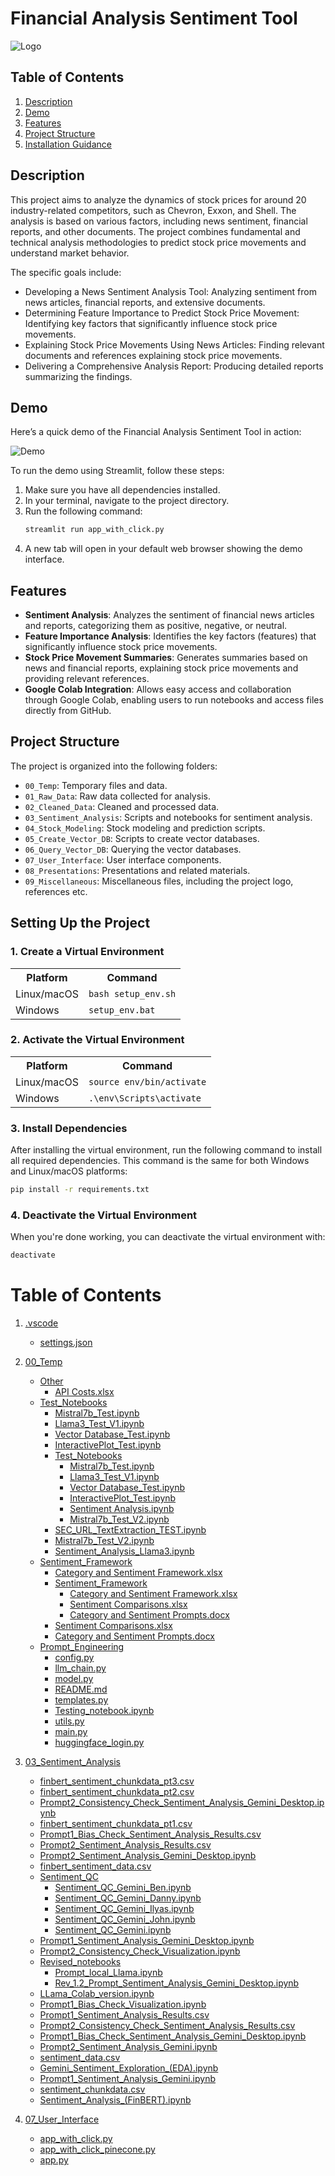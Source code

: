 # Financial Analysis Sentiment Tool
![Logo](09_Miscellaneous/logo_3.png)


## Table of Contents
1. [Description](#description)
2. [Demo](#demo)
3. [Features](#features)
4. [Project Structure](#project-structure)
5. [Installation Guidance](#setting-up-the-project)


## Description
This project aims to analyze the dynamics of stock prices for around 20 industry-related competitors, such as Chevron, Exxon, and Shell. The analysis is based on various factors, including news sentiment, financial reports, and other documents. The project combines fundamental and technical analysis methodologies to predict stock price movements and understand market behavior.

The specific goals include:
- Developing a News Sentiment Analysis Tool: Analyzing sentiment from news articles, financial reports, and extensive documents.
- Determining Feature Importance to Predict Stock Price Movement: Identifying key factors that significantly influence stock price movements.
- Explaining Stock Price Movements Using News Articles: Finding relevant documents and references explaining stock price movements.
- Delivering a Comprehensive Analysis Report: Producing detailed reports summarizing the findings.

## Demo
Here’s a quick demo of the Financial Analysis Sentiment Tool in action:

![Demo](09_Miscellaneous/Demo.gif)

To run the demo using Streamlit, follow these steps:

1. Make sure you have all dependencies installed.
2. In your terminal, navigate to the project directory.
3. Run the following command:
    ```bash
    streamlit run app_with_click.py
    ```
4. A new tab will open in your default web browser showing the demo interface.

## Features
- **Sentiment Analysis**: Analyzes the sentiment of financial news articles and reports, categorizing them as positive, negative, or neutral.
- **Feature Importance Analysis**: Identifies the key factors (features) that significantly influence stock price movements.
- **Stock Price Movement Summaries**: Generates summaries based on news and financial reports, explaining stock price movements and providing relevant references.
- **Google Colab Integration**: Allows easy access and collaboration through Google Colab, enabling users to run notebooks and access files directly from GitHub.


## Project Structure
The project is organized into the following folders:

- `00_Temp`: Temporary files and data.
- `01_Raw_Data`: Raw data collected for analysis.
- `02_Cleaned_Data`: Cleaned and processed data.
- `03_Sentiment_Analysis`: Scripts and notebooks for sentiment analysis.
- `04_Stock_Modeling`: Stock modeling and prediction scripts.
- `05_Create_Vector_DB`: Scripts to create vector databases.
- `06_Query_Vector_DB`: Querying the vector databases.
- `07_User_Interface`: User interface components. 
- `08_Presentations`: Presentations and related materials.
- `09_Miscellaneous`: Miscellaneous files, including the project logo, references etc.

## Setting Up the Project

### 1. Create a Virtual Environment

<table>
  <tr>
    <th>Platform</th>
    <th>Command</th>
  </tr>
  <tr>
    <td>Linux/macOS</td>
    <td><code>bash setup_env.sh</code></td>
  </tr>
  <tr>
    <td>Windows</td>
    <td><code>setup_env.bat</code></td>
  </tr>
</table>

### 2. Activate the Virtual Environment

<table>
  <tr>
    <th>Platform</th>
    <th>Command</th>
  </tr>
  <tr>
    <td>Linux/macOS</td>
    <td><code>source env/bin/activate</code></td>
  </tr>
  <tr>
    <td>Windows</td>
    <td><code>.\env\Scripts\activate</code></td>
  </tr>
</table>

### 3. Install Dependencies

After installing the virtual environment, run the following command to install all required dependencies. This command is the same for both Windows and Linux/macOS platforms:

```bash
pip install -r requirements.txt
```

### 4. Deactivate the Virtual Environment

When you're done working, you can deactivate the virtual environment with:
```bash
deactivate
```

# Table of Contents

1. [.vscode](#vscode)
   - [settings.json](#settingsjson)

2. [00_Temp](#00_temp)
   - [Other](#other)
     - [API Costs.xlsx](#api-costsxlsx)
   - [Test_Notebooks](#test_notebooks)
     - [Mistral7b_Test.ipynb](#mistral7b_testipynb)
     - [Llama3_Test_V1.ipynb](#llama3_test_v1ipynb)
     - [Vector Database_Test.ipynb](#vector-database_testipynb)
     - [InteractivePlot_Test.ipynb](#interactiveplot_testipynb)
     - [Test_Notebooks](#test_notebooks_inner)
       - [Mistral7b_Test.ipynb](#mistral7b_testipynb_inner)
       - [Llama3_Test_V1.ipynb](#llama3_test_v1ipynb_inner)
       - [Vector Database_Test.ipynb](#vector-database_testipynb_inner)
       - [InteractivePlot_Test.ipynb](#interactiveplot_testipynb_inner)
       - [Sentiment Analysis.ipynb](#sentiment-analysisipynb)
       - [Mistral7b_Test_V2.ipynb](#mistral7b_test_v2ipynb_inner)
     - [SEC_URL_TextExtraction_TEST.ipynb](#sec_url_textextraction_testipynb)
     - [Mistral7b_Test_V2.ipynb](#mistral7b_test_v2ipynb)
     - [Sentiment_Analysis_Llama3.ipynb](#sentiment_analysis_llama3ipynb)
   - [Sentiment_Framework](#sentiment_framework)
     - [Category and Sentiment Framework.xlsx](#category-and-sentiment-frameworkxlsx)
     - [Sentiment_Framework](#sentiment_framework_inner)
       - [Category and Sentiment Framework.xlsx](#category-and-sentiment-frameworkxlsx_inner)
       - [Sentiment Comparisons.xlsx](#sentiment-comparisonsxlsx)
       - [Category and Sentiment Prompts.docx](#category-and-sentiment-promptsdocx)
     - [Sentiment Comparisons.xlsx](#sentiment-comparisonsxlsx_outer)
     - [Category and Sentiment Prompts.docx](#category-and-sentiment-promptsdocx_outer)
   - [Prompt_Engineering](#prompt_engineering)
     - [config.py](#configpy)
     - [llm_chain.py](#llm_chainpy)
     - [model.py](#modelpy)
     - [README.md](#readmemd)
     - [templates.py](#templatespy)
     - [Testing_notebook.ipynb](#testing_notebookipynb)
     - [utils.py](#utilspy)
     - [main.py](#mainpy)
     - [huggingface_login.py](#huggingface_loginpy)

3. [03_Sentiment_Analysis](#03_sentiment_analysis)
   - [finbert_sentiment_chunkdata_pt3.csv](#finbert_sentiment_chunkdata_pt3csv)
   - [finbert_sentiment_chunkdata_pt2.csv](#finbert_sentiment_chunkdata_pt2csv)
   - [Prompt2_Consistency_Check_Sentiment_Analysis_Gemini_Desktop.ipynb](#prompt2_consistency_check_sentiment_analysis_gemini_desktopipynb)
   - [finbert_sentiment_chunkdata_pt1.csv](#finbert_sentiment_chunkdata_pt1csv)
   - [Prompt1_Bias_Check_Sentiment_Analysis_Results.csv](#prompt1_bias_check_sentiment_analysis_resultscsv)
   - [Prompt2_Sentiment_Analysis_Results.csv](#prompt2_sentiment_analysis_resultscsv)
   - [Prompt2_Sentiment_Analysis_Gemini_Desktop.ipynb](#prompt2_sentiment_analysis_gemini_desktopipynb)
   - [finbert_sentiment_data.csv](#finbert_sentiment_datacsv)
   - [Sentiment_QC](#sentiment_qc)
     - [Sentiment_QC_Gemini_Ben.ipynb](#sentiment_qc_gemini_benipynb)
     - [Sentiment_QC_Gemini_Danny.ipynb](#sentiment_qc_gemini_dannyipynb)
     - [Sentiment_QC_Gemini_Ilyas.ipynb](#sentiment_qc_gemini_ilyasipynb)
     - [Sentiment_QC_Gemini_John.ipynb](#sentiment_qc_gemini_johnipynb)
     - [Sentiment_QC_Gemini.ipynb](#sentiment_qc_geminiipynb)
   - [Prompt1_Sentiment_Analysis_Gemini_Desktop.ipynb](#prompt1_sentiment_analysis_gemini_desktopipynb)
   - [Prompt2_Consistency_Check_Visualization.ipynb](#prompt2_consistency_check_visualizationipynb)
   - [Revised_notebooks](#revised_notebooks)
     - [Prompt_local_Llama.ipynb](#prompt_local_llamaipynb)
     - [Rev_1.2_Prompt_Sentiment_Analysis_Gemini_Desktop.ipynb](#rev_12_prompt_sentiment_analysis_gemini_desktopipynb)
   - [LLama_Colab_version.ipynb](#llama_colab_versionipynb)
   - [Prompt1_Bias_Check_Visualization.ipynb](#prompt1_bias_check_visualizationipynb)
   - [Prompt1_Sentiment_Analysis_Results.csv](#prompt1_sentiment_analysis_resultscsv)
   - [Prompt2_Consistency_Check_Sentiment_Analysis_Results.csv](#prompt2_consistency_check_sentiment_analysis_resultscsv)
   - [Prompt1_Bias_Check_Sentiment_Analysis_Gemini_Desktop.ipynb](#prompt1_bias_check_sentiment_analysis_gemini_desktopipynb)
   - [Prompt2_Sentiment_Analysis_Gemini.ipynb](#prompt2_sentiment_analysis_geminiipynb)
   - [sentiment_data.csv](#sentiment_datacsv)
   - [Gemini_Sentiment_Exploration_(EDA).ipynb](#gemini_sentiment_exploration_edaipynb)
   - [Prompt1_Sentiment_Analysis_Gemini.ipynb](#prompt1_sentiment_analysis_geminiipynb)
   - [sentiment_chunkdata.csv](#sentiment_chunkdatacsv)
   - [Sentiment_Analysis_(FinBERT).ipynb](#sentiment_analysis_finbertipynb)

4. [07_User_Interface](#07_user_interface)
   - [app_with_click.py](#app_with_clickpy)
   - [app_with_click_pinecone.py](#app_with_click_pineconepy)
   - [app.py](#apppy)
